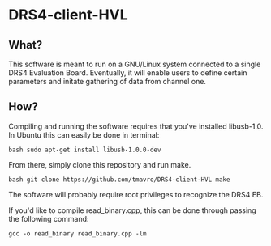 # DRS4-client-HVL

## What? 

This software is meant to run on a GNU/Linux system connected to a single DRS4 Evaluation Board. Eventually, it will enable users to define certain parameters and initate gathering of data from channel one. 

## How? 

Compiling and running the software requires that you've installed libusb-1.0. In Ubuntu this can easily be done in terminal:

``bash
sudo apt-get install libusb-1.0.0-dev`` 

From there, simply clone this repository and run make. 

``bash
git clone https://github.com/tmavro/DRS4-client-HVL
make``

The software will probably require root privileges to recognize the DRS4 EB. 

If you'd like to compile read_binary.cpp, this can be done through passing the following command: 

``gcc -o read_binary read_binary.cpp -lm``

